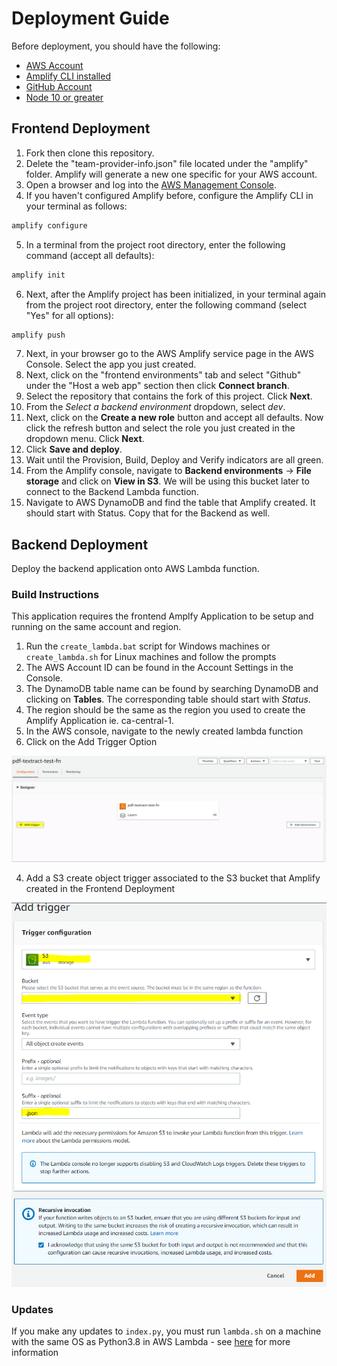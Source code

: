 # Deployment Guide
Before deployment, you should have the following: 

* [AWS Account](https://aws.amazon.com/account/)
* [Amplify CLI installed](https://docs.amplify.aws/cli)
* [GitHub Account](https://github.com)
* [Node 10 or greater](https://nodejs.org/en/download/)

## Frontend Deployment

1) Fork then clone this repository.
2) Delete the "team-provider-info.json" file located under the "amplify" folder. Amplify will generate a new one specific for your AWS account.
3) Open a browser and log into the [AWS Management Console](https://aws.amazon.com/console/). 
4) If you haven't configured Amplify before, configure the Amplify CLI in your terminal as follows:
```javascript
amplify configure
```
5) In a terminal from the project root directory, enter the following command (accept all defaults):
```javascript
amplify init
```
6) Next, after the Amplify project has been initialized, in your terminal again from the project root directory, enter the following command (select "Yes" for all options):
```javascript
amplify push
```
7) Next, in your browser go to the AWS Amplify service page in the AWS Console. Select the app you just created.
8) Next, click on the "frontend environments" tab and select "Github" under the "Host a web app" section then click **Connect branch**.
9) Select the repository that contains the fork of this project. Click **Next**.
10) From the *Select a backend environment* dropdown, select *dev*.
11) Next, click on the **Create a new role** button and accept all defaults. Now click the refresh button and select the role you just created in the dropdown menu. Click **Next**.
12) Click **Save and deploy**.
13) Wait until the Provision, Build, Deploy and Verify indicators are all green.
14) From the Amplify console, navigate to __Backend environments__ -> __File storage__ and click on __View in S3__. We will be using this bucket later to connect to the Backend Lambda function. 
15) Navigate to AWS DynamoDB and find the table that Amplify created. It should start with Status. Copy that for the Backend as well. 

## Backend Deployment
Deploy the backend application onto AWS Lambda function.
### Build Instructions 
This application requires the frontend Amplfy Application to be setup and running on the same account and region. 
1. Run the `create_lambda.bat` script for Windows machines or `create_lambda.sh` for Linux machines and follow the prompts 
2. The AWS Account ID can be found in the Account Settings in the Console. 
3. The DynamoDB table name can be found by searching DynamoDB and clicking on __Tables__. The corresponding table should start with _Status_. 
4. The region should be the same as the region you used to create the Amplify Application ie. ca-central-1. 
3. In the AWS console, navigate to the newly created lambda function
4. Click on the Add Trigger Option 

![Add Trigger](public/lambda_trigger.PNG)

4. Add a S3 create object trigger associated to the S3 bucket that Amplify created in the Frontend Deployment

![Trigger Configuration](public/lambda_trigger_2.PNG)

### Updates
If you make any updates to `index.py`, you must run `lambda.sh` on a machine with the same OS as Python3.8 in AWS Lambda 
    - see [here](https://docs.aws.amazon.com/lambda/latest/dg/lambda-python.html) for more information
